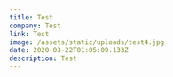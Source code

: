 ```yaml
---
title: Test
company: Test
link: Test
image: /assets/static/uploads/test4.jpg
date: 2020-03-22T01:05:09.133Z
description: Test
---
```


